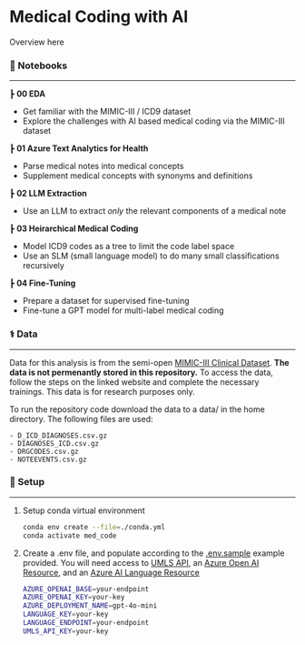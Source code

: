 # Medical Coding with AI

Overview here

### 📒 Notebooks
---
┣  **00 EDA**   
- Get familiar with the MIMIC-III / ICD9 dataset
- Explore the challenges with AI based medical coding via the MIMIC-III dataset

┣  **01 Azure Text Analytics for Health** 
- Parse medical notes into medical concepts
- Supplement medical concepts with synonyms and definitions

┣  **02 LLM Extraction**  
- Use an LLM to extract _only_ the relevant components of a medical note  

┣  **03 Heirarchical Medical Coding**
- Model ICD9 codes as a tree to limit the code label space  
- Use an SLM (small language model) to do many small classifications recursively 
   
┣  **04 Fine-Tuning**
- Prepare a dataset for supervised fine-tuning
- Fine-tune a GPT model for multi-label medical coding    

### ⚕️ Data
---
Data for this analysis is from the semi-open [MIMIC-III Clinical Dataset](https://physionet.org/content/mimiciii/1.4/). **The data is not permenantly stored in this repository.** To access the data, follow the steps on the linked website and complete the necessary trainings. This data is for research purposes only.

To run the repository code download the data to a data/ in the home directory. The following files are used:
```
- D_ICD_DIAGNOSES.csv.gz
- DIAGNOSES_ICD.csv.gz
- DRGCODES.csv.gz
- NOTEEVENTS.csv.gz
```

### 🔧 Setup
---
1. Setup conda virtual environment
    ```bash
    conda env create --file=./conda.yml
    conda activate med_code 
    ```

2. Create a .env file, and populate according to the [.env.sample](.env.sample) example provided. You will need access to [UMLS API](https://documentation.uts.nlm.nih.gov/rest/home.html), an [Azure Open AI Resource](https://azure.microsoft.com/en-us/products/ai-services/openai-service?msockid=359b98bc5ab160c83b508c325bd061fd), and an [Azure AI Language Resource](https://azure.microsoft.com/en-us/products/ai-services/ai-language?msockid=359b98bc5ab160c83b508c325bd061fd)

    ```bash
    AZURE_OPENAI_BASE=your-endpoint
    AZURE_OPENAI_KEY=your-key
    AZURE_DEPLOYMENT_NAME=gpt-4o-mini
    LANGUAGE_KEY=your-key
    LANGUAGE_ENDPOINT=your-endpoint
    UMLS_API_KEY=your-key
    ```

